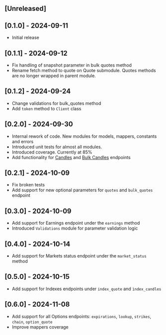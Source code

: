 ## [Unreleased]

## [0.1.0] - 2024-09-11

- Initial release

## [0.1.1] - 2024-09-12

- Fix handling of snapshot parameter in bulk quotes method
- Rename fetch method to quote on Quote submodule. Quotes methods are no longer wrapped in parent module.

## [0.1.2] - 2024-09-24

- Change validations for bulk_quotes method
- Add `token` method to `Client` class

## [0.2.0] - 2024-09-30

- Internal rework of code. New modules for models, mappers, constants and errors
- Introduced unit tests for almost all modules.
- Introduced coverage. Currently at 85%
- Add functionality for [Candles](https://www.marketdata.app/docs/api/stocks/candles) and [Bulk Candles](https://www.marketdata.app/docs/api/stocks/bulkcandles) endpoints

## [0.2.1] - 2024-10-09

- Fix broken tests
- Add support for new optional parameters for `quotes` and `bulk_quotes` endpoint

## [0.3.0] - 2024-10-09

- Add support for Earnings endpoint under the `earnings` method
- Introduced `Validations` module for parameter validation logic

## [0.4.0] - 2024-10-14

- Add support for Markets status endpoint under the `market_status` method

## [0.5.0] - 2024-10-15

- Add support for Indexes endpoints under `index_quote` and `ìndex_candles`

## [0.6.0] - 2024-11-08

- Add support for all Options endpoints: `expirations`, `lookup`, `strikes`, `chain`, `option_quote`
- Improve mappers coverage
